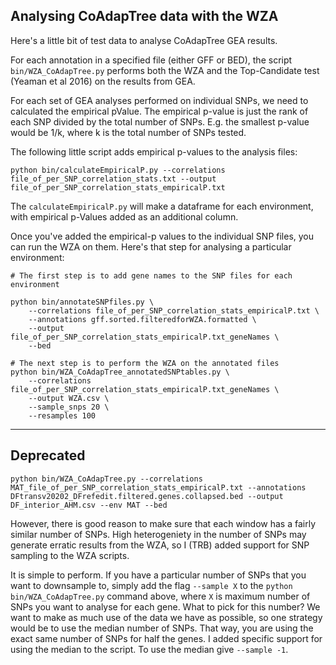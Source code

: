 ## Analysing CoAdapTree data with the WZA

Here's a little bit of test data to analyse CoAdapTree GEA results.

For each annotation in a specified file (either GFF or BED), the script ```bin/WZA_CoAdapTree.py``` performs both the WZA and the Top-Candidate test (Yeaman et al 2016) on the results from GEA.

For each set of GEA analyses performed on individual SNPs, we need to calculated the empirical pValue. The empirical p-value is just the rank of each SNP divided by the total number of SNPs. E.g. the smallest p-value would be 1/k, where k is the total number of SNPs tested.

The following little script adds empirical p-values to the analysis files:

```
python bin/calculateEmpiricalP.py --correlations file_of_per_SNP_correlation_stats.txt --output file_of_per_SNP_correlation_stats_empiricalP.txt

```

The ```calculateEmpiricalP.py``` will make a dataframe for each environment, with empirical p-Values added as an additional column.

Once you've added the empirical-p values to the individual SNP files, you can run the WZA on them. Here's that step for analysing a particular environment:

```
# The first step is to add gene names to the SNP files for each environment

python bin/annotateSNPfiles.py \
    --correlations file_of_per_SNP_correlation_stats_empiricalP.txt \
    --annotations gff.sorted.filteredforWZA.formatted \
    --output file_of_per_SNP_correlation_stats_empiricalP.txt_geneNames \
    --bed

# The next step is to perform the WZA on the annotated files
python bin/WZA_CoAdapTree_annotatedSNPtables.py \
    --correlations file_of_per_SNP_correlation_stats_empiricalP.txt_geneNames \
    --output WZA.csv \
    --sample_snps 20 \
    --resamples 100
```

____________________
## Deprecated



```
python bin/WZA_CoAdapTree.py --correlations MAT_file_of_per_SNP_correlation_stats_empiricalP.txt --annotations DFtransv20202_DFrefedit.filtered.genes.collapsed.bed --output DF_interior_AHM.csv --env MAT --bed
```

However, there is good reason to make sure that each window has a fairly similar number of SNPs. High heterogeniety in the number of SNPs may generate erratic results from the WZA, so I (TRB) added support for SNP sampling to the WZA scripts.

It is simple to perform. If you have a particular number of SNPs that you want to downsample to, simply add the flag ```--sample X``` to the ```python bin/WZA_CoAdapTree.py``` command above, where ```X``` is maximum number of SNPs you want to analyse for each gene. What to pick for this number? We want to make as much use of the data we have as possible, so one strategy would be to use the median number of SNPs. That way, you are using the exact same number of SNPs for half the genes. I added specific support for using the median to the script. To use the median give ```--sample -1```.
